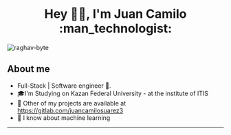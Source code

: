 <h1 align="center"> Hey 👋🏽, I'm Juan Camilo :man_technologist: </h1>
<p align="left"> <img src="https://camo.githubusercontent.com/2457c1023fb03dcbaf062410715fb897c27c65e809ba60f1a9d69c6252a49421/68747470733a2f2f6b6f6d617265762e636f6d2f67687076632f3f757365726e616d653d6c6f72647669646578266c6162656c3d566965777326636f6c6f723d626c7565267374796c653d706c6173746963" alt="raghav-byte" /> </p>

## About me

- Full-Stack | Software engineer :robot:.
- 🎓I'm Studying on Kazan Federal University - at the institute of ITIS
- 🔭 Other of my projects are available at https://gitlab.com/juancamilosuarez3
- 🦾 I know about machine learning

<hr />
<!--
**Juan-Camilo-Suarez/Juan-Camilo-Suarez** is a ✨ _special_ ✨ repository because its `README.md` (this file) appears on your GitHub profile.

Here are some ideas to get you started:

- 🔭 I’m currently working on ...
- 🌱 I’m currently learning ...
- 👯 I’m looking to collaborate on ...
- 🤔 I’m looking for help with ...
- 💬 Ask me about ...
- 📫 How to reach me: ...
- 😄 Pronouns: ...
- ⚡ Fun fact: ...
-->
